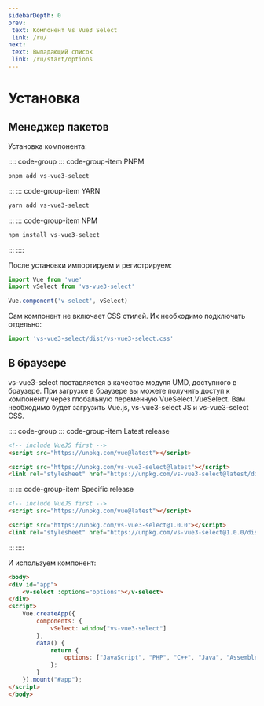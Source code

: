 ```yaml
---
sidebarDepth: 0
prev:
 text: Компонент Vs Vue3 Select 
 link: /ru/
next:
 text: Выпадающий список
 link: /ru/start/options
---
```


# Установка

## Менеджер пакетов

Установка компонента:

:::: code-group
::: code-group-item PNPM
```bash
pnpm add vs-vue3-select
```
:::
::: code-group-item YARN
```bash
yarn add vs-vue3-select
```
:::
::: code-group-item NPM
```bash
npm install vs-vue3-select
```
:::
::::

После установки импортируем и регистрируем:

```js
import Vue from 'vue'
import vSelect from 'vs-vue3-select'

Vue.component('v-select', vSelect)
```

Сам компонент не включает CSS стилей. Их необходимо подключать отдельно:

```js
import 'vs-vue3-select/dist/vs-vue3-select.css'
```

## В браузере

vs-vue3-select поставляется в качестве модуля UMD, доступного в браузере. При загрузке в браузере вы можете получить 
доступ к компоненту через глобальную переменную VueSelect.VueSelect. Вам необходимо будет загрузить Vue.js,
vs-vue3-select JS и vs-vue3-select CSS.

:::: code-group
::: code-group-item Latest release
```html
<!-- include VueJS first -->
<script src="https://unpkg.com/vue@latest"></script>

<script src="https://unpkg.com/vs-vue3-select@latest"></script>
<link rel="stylesheet" href="https://unpkg.com/vs-vue3-select@latest/dist/vs-vue3-select.css"/>
```
:::
::: code-group-item Specific release
```html
<!-- include VueJS first -->
<script src="https://unpkg.com/vue@latest"></script>

<script src="https://unpkg.com/vs-vue3-select@1.0.0"></script>
<link rel="stylesheet" href="https://unpkg.com/vs-vue3-select@1.0.0/dist/vs-vue3-select.css"/>
```
:::
::::

И используем компонент:

```html
<body>
<div id="app">
    <v-select :options="options"></v-select>
</div>
<script>
    Vue.createApp({
        components: {
            vSelect: window["vs-vue3-select"]
        },
        data() {
            return {
                options: ["JavaScript", "PHP", "C++", "Java", "Assembler"]
            };
        }
    }).mount("#app");
</script>
</body>
```

<CodePen url="zYeXjZX" />
